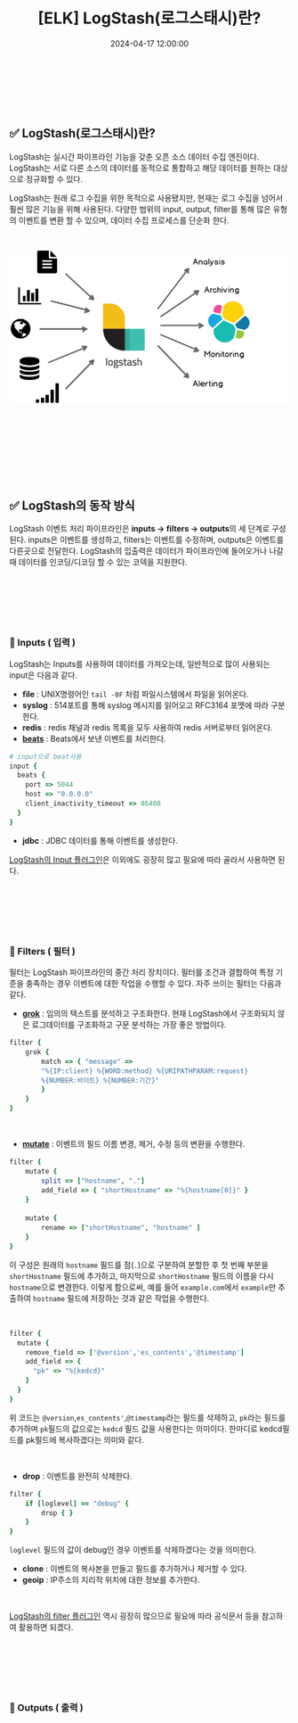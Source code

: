 ﻿---
permalink: /2024-04-17-LogStash(로그스태시)란/
published: true
title: "[ELK] LogStash(로그스태시)란? "
date: 2024-04-17 12:00:00
toc: true
toc_sticky: true
toc_label: "LogStash(로그스태시)란?"
categories:
- ELK
tags:
- ELK
- LogStash
---
<br><br><br>



## ✅ LogStash(로그스태시)란?

LogStash는 실시간 파이프라인 기능을 갖춘 오픈 소스 데이터 수집 엔진이다. LogStash는 서로 다른 소스의 데이터를 동적으로 통합하고 해당 데이터를 원하는 대상으로 정규화할 수 있다.

LogStash는 원래 로그 수집을 위한 목적으로 사용됐지만, 현재는 로그 수집을 넘어서 훨씬 많은 기능을 위해 사용된다. 다양한 범위의 input, output, filter를 통해 많은 유형의 이벤트를 변환 할 수 있으며, 데이터 수집 프로세스를 단순화 한다. 

<br>

<p align="left">
<img src="https://github.com/idkim97/idkim97.github.io/blob/master/img/logstash1.png?raw=true">
</p>

<br><br><br><br><br><br><br>

## ✅ LogStash의 동작 방식

LogStash 이벤트 처리 파이프라인은 **inputs -> filters -> outputs**의 세 단계로 구성된다. inputs은 이벤트를 생성하고, filters는 이벤트를 수정하며, outputs은 이벤트를 다른곳으로 전달한다. LogStash의 입출력은 데이터가 파이프라인에 들어오거나 나갈 때 데이터를 인코딩/디코딩 할 수 있는 코덱을 지원한다.

<br><br><br><br><br>

### 📌 Inputs ( 입력 )
LogStash는 Inputs를 사용하여 데이터를 가져오는데, 일반적으로 많이 사용되는 input은 다음과 같다.

- **file** : UNIX명령어인 `tail -0F` 처럼 파일시스템에서 파일을 읽어온다.
- **syslog** : 514포트를 통해 syslog 메시지를 읽어오고 RFC3164 포맷에 따라 구분한다.
- **redis** : redis 채널과 redis 목록을 모두 사용하여 redis 서버로부터 읽어온다. 
- **[beats](https://www.elastic.co/guide/en/logstash/7.6/plugins-inputs-beats.html)** : Beats에서 보낸 이벤트를 처리한다. 
```ruby
# input으로 beat사용
input {
  beats {
    port => 5044
    host => "0.0.0.0"
    client_inactivity_timeout => 86400
  }
}
```
- **jdbc** : JDBC 데이터를 통해 이벤트를  생성한다.

[LogStash의  Input 플러그인](https://www.elastic.co/guide/en/logstash/7.6/input-plugins.html)은 이외에도 굉장히 많고 필요에 따라 골라서 사용하면 된다.





<br><br><br><br><br>

### 📌 Filters ( 필터 )

필터는 LogStash 파이프라인의 중간 처리 장치이다. 필터를 조건과 결합하여 특정 기준을 충족하는 경우 이벤트에 대한 작업을 수행할 수 있다. 자주 쓰이는 필터는 다음과 같다.
<BR>

- **[grok](https://www.elastic.co/guide/en/logstash/7.6/plugins-filters-grok.html)** : 임의의 텍스트를 분석하고 구조화한다. 현재 LogStash에서 구조화되지 않은 로그데이터를 구조화하고 구문 분석하는 가장 좋은 방법이다. 

```ruby
filter {
    grok {
        match => { "message" => 
        "%{IP:client} %{WORD:method} %{URIPATHPARAM:request} 
        %{NUMBER:바이트} %{NUMBER:기간}" 
        } 
    } 
}
```
<BR>

- **[mutate](https://www.elastic.co/guide/en/logstash/7.6/plugins-filters-mutate.html)** : 이벤트의 필드 이름 변경, 제거, 수정 등의 변환을 수행한다.

```ruby
filter {
    mutate {
        split => ["hostname", "."]
        add_field => { "shortHostname" => "%{hostname[0]}" }
    }

    mutate {
        rename => ["shortHostname", "hostname" ]
    }
}
```
이 구성은 원래의 `hostname` 필드를 점(`.`)으로 구분하여 분할한 후 첫 번째 부분을 `shortHostname` 필드에 추가하고, 마지막으로 `shortHostname` 필드의 이름을 다시 `hostname`으로 변경한다. 이렇게 함으로써, 예를 들어 `example.com`에서 `example`만 추출하여 `hostname` 필드에 저장하는 것과 같은 작업을 수행한다.

<BR>

```ruby
filter {
  mutate {
    remove_field => ['@version','es_contents','@timestamp']    
    add_field => {
      "pk" => "%{kedcd}"
    }   
  }
}
```
위 코드는 `@version`,`es_contents'`,`@timestamp`라는 필드를 삭제하고, `pk`라는 필드를 추가하며 `pk`필드의 값으로는 `kedcd` 필드 값을 사용한다는 의미이다. 한마디로 kedcd필드를 pk필드에 복사하겠다는 의미와 같다.

<br>


- **drop** : 이벤트를 완전히 삭제한다.
```ruby
filter {
	if [loglevel] == "debug" {
	    drop { }
	}
}
```
`loglevel` 필드의 값이 debug인 경우 이벤트를 삭제하겠다는 것을 의미한다.


- **clone** : 이벤트의 복사본을 만들고 필드를 추가하거나 제거할 수 있다.
- **geoip** : IP주소의 지리적 위치에 대한 정보를 추가한다.

<br>

[LogStash의 filter 플러그인](https://www.elastic.co/guide/en/logstash/7.6/filter-plugins.html) 역시 굉장히 많으므로 필요에 따라 공식문서 등을 참고하여 활용하면 되겠다.


<br><br><br><br><br>

### 📌 Outputs ( 출력 )
